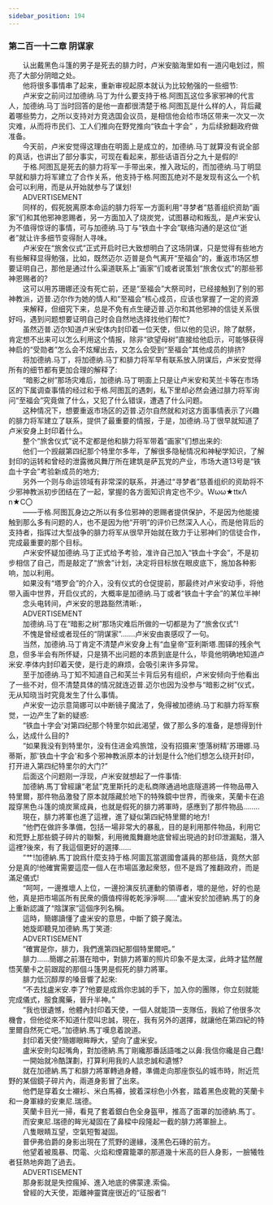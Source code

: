 ```yaml
---
sidebar_position: 194
---
```

### 第二百一十二章 阴谋家  


　　认出戴黑色斗篷的男子是死去的腓力时，卢米安脑海里如有一道闪电划过，照亮了大部分阴暗之处。  
　　他将很多事情串了起来，重新审视起原本就认为比较勉强的一些细节:  
　　卢米安之前问过加德纳.马丁为什么要支持于格.阿图瓦这位多家邪神的代言人，加德纳.马丁当时回答的是他一直都很清楚于格.阿图瓦是什么样的人，背后藏着哪些势力，之所以支持对方竞选国会议员，是相信他会给市场区带来一次又一次灾难，从而将市民们、工人们推向在野党推向“铁血十字会” ，为后续掀翻政府做准备。  
　　今天前，卢米安觉得这理由在明面上是成立的，加德纳.马丁就算没有说全部的真话，也讲出了部分事实，可现在看起来，那些话语百分之九十是假的!  
　　于格.阿图瓦是死去的腓力将军一手带出来，推入政坛的，而加德纳.马丁明显早就和腓力将军建立了合作关系，他支持于格.阿图瓦绝对不是发现有这么一个机会可以利用，而是从开始就参与了谋划!  
　　ADVERTISEMENT  
　　同样的，假死脱离原本命运的腓力将军一方面利用“寻梦者”慈善组织资助“画家”们和其他邪神恩赐者，另一方面加入了烧炭党，试图暴动和叛乱，是卢米安认为不值得惊讶的事情，可与加德纳.马丁与“铁血十字会”联络沟通的是这位“逝者”就让许多细节变得耐人寻味。  
　　卢米安在“旅舍仪式”正式开启时已大致想明白了这场阴谋，只是觉得有些地方有些解释显得勉强，比如，既然迈尔.迈普是负气离开“至福会”的，重返市场区想要证明自己，那他是通过什么渠道联系上“画家”们或者说策划“旅舍仪式”的那些邪神恩赐者的?  
　　这可以用苏珊娜还没有死亡前，还是“至福会”大祭司时，已经接触到了别的邪神教派，迈普.迈尔作为她的情人和“至福会”核心成员，应该也掌握了一定的资源  
　　来解释，但细究下来，总是不免有点生硬迈普.迈尔和其他邪神的信徒关系很好吗，遇到问题想要证明自己时会自然地选择找他们帮忙?  
　　虽然迈普.迈尔知道卢米安体内封印着一位天使，但以他的见识，除了献祭，肯定想不出来可以怎么利用这个情报，除非“欲望母树”直接给他启示，可能够获得神启的“受勋者”怎么会不炫耀出去，又怎么会受到“至福会”其他成员的排挤?  
　　将加德纳.马丁，将加德纳.马丁和腓力将军早有联系放入阴谋后，卢米安觉得所有的细节都有更加合理的解释了:  
　　“暗影之树”那场灾难后，加德纳.马丁明面上只是让卢米安和芙兰卡等在市场区的下属调查事情的经过和于格.阿图瓦的遇刺，私下里却必然会通过腓力将军询问“至福会”究竟做了什么，又犯了什么错误，遭遇了什么问题。  
　　这种情况下，想要重返市场区的迈普.迈尔自然就和对这方面事情表示了兴趣的腓力将军建立了联系，提供了最重要的情报，于是，加德纳.马丁很早就知道了卢米安身上封印着什么。  
　　整个“旅舍仪式”说不定都是他和腓力将军带着“画家”们想出来的:  
　　他们一个觊觎第四纪那个特里尔多年，了解很多隐秘情况和神秘学知识，了解封印的运转和曾经的泄露微风舞厅所在建筑是萨瓦党的产业，市场大道13号是“铁血十字会”考验新成员的地方;  
　　另外一个则与命运领域有非常深的联系，并通过“寻梦者”慈善组织的资助将不少邪神教派初步团结在了一起，掌握的各方面知识肯定也不少。Wωω★ttκΛ n★C〇  
　　——于格.阿图瓦身边之所以有多位邪神的恩赐者提供保护，不是因为他能接触到那么多有问题的人，也不是因为他“开明”的评价已然深入人心，而是他背后的支持者，指挥过大型战争的腓力将军从很早开始就在致力于让邪神们的信徒合作，完成最重要的那个目标。  
　　卢米安怀疑加德纳.马丁正式给予考验，准许自己加入“铁血十字会”，不是初步相信了自己，而是敲定了“旅舍”计划，决定将目标放在眼皮底下，施加各种影响，加以利用。  
　　如果没有“塔罗会”的介入，没有仪式的仓促提前，那最终对卢米安动手，将他带入画中世界，开启仪式的，大概率是加德纳.马丁或者“铁血十字会”的某位半神!  
　　念头电转间，卢米安的思路豁然清晰:，  
　　ADVERTISEMENT  
　　加德纳.马丁在“暗影之树”那场灾难后所做的一切都是为了“旅舍仪式”!  
　　不愧是曾经或者现任的“阴谋家”…….卢米安由衷感叹了一句。  
　　当然，加德纳.马丁肯定不清楚卢米安身上有“血皇帝”亚利斯塔.图铎的残余气息，但多半会有所怀疑，只是猜不出问题的本质到底是什么，毕竟他明确地知道卢米安.李体内封印着天使，是行走的麻烦，会吸引来许多异常。  
　　至于加德纳.马丁知不知道自己和芙兰卡背后另有组织，卢米安倾向于他看出了一些不对，但不清楚具体的情况就连迈普.迈尔也因为没参与“暗影之树”仪式，无从知晓当时究竟发生了什么事情。  
　　卢米安一边示意简娜可以中断镜子魔法了，免得被加德纳.马丁和腓力将军察觉，一边产生了新的疑惑:  
　　“铁血十字会'对第四纪那个特里尔如此渴望，做了那么多的准备，是想得到什么，达成什么目的?  
　　“如果我没有到特里尔，没有住进金鸡旅馆，没有招摄来'堕落树精'苏珊娜.马蒂斯，那'铁血十字会'和多个邪神教派原本的计划是什么?他们想怎么绕开封印，打开进入第四纪特里尔的大门?”  
　　后面这个问题刚一浮现，卢米安就想起了一件事情:  
　　加德納.馬丁曾經讓“老鼠”克里斯托的走私商隊通過地底隧道將一件物品帶入特里爾，那件物品激發了原本就隱藏於地下的特殊鏡中世界，而後來，芙蘭卡在追蹤穿黑色斗篷的燒炭黨成員，也就是假死的腓力將軍時，感應到了那件物品.…....  
　　現在，腓力將軍也進了這裡，進了疑似第四紀特里爾的地方!  
　　“他們在做許多準備，包括一場非常大的暴亂，目的是利用那件物品，利用它和荒野上那些鏡子碎片的聯繫，利用微風舞廳地底曾經出現過的封印泄漏點，潛入這裡?後來，有了我這個更好的選擇......  
　　“艹!加德納.馬丁說爲什麼支持于格.阿圖瓦當選國會議員的那些話，竟然大部分是真的!他確實需要這麼一個人在市場區激起衆怒，但不是爲了推翻政府，而是滿足儀式!  
　　“呵呵，一邊推壞人上位，一邊扮演反抗運動的領導者，壞的是他，好的也是他，真是把市場區所有民衆的價值榨得乾乾淨淨啊……”盧米安於加德納.馬丁的身上重新認識了“陰謀家”這個序列名稱。  
　　這時，簡娜讀懂了盧米安的意思，中斷了鏡子魔法。  
　　她旋即聽見加德納.馬丁笑道:  
　　ADVERTISEMENT  
　　“確實是你，腓力，我們進第四紀那個特里爾吧。”  
　　腓力……簡娜之前潛在暗中，對腓力將軍的照片印象不是太深，此時才猛然醒悟芙蘭卡之前跟蹤的那個斗篷男是假死的腓力將軍。  
　　腓力低沉醇厚的嗓音響了起來:  
　　“不去找盧米安.李了?他要是成爲你忠誠的手下，加入你的團隊，你立刻就能完成儀式，服食魔藥，晉升半神。”  
　　“我也很遺憾，他體內封印着天使，一個人就能頂一支隊伍，我給了他很多次機會，但他從來不知道什麼叫忠誠，現在，我有另外的選擇，就讓他在第四紀的特里爾自然死亡吧。”加德納.馬丁嘆息着說道。  
　　封印着天使?簡娜眼眸睜大，望向了盧米安。  
　　盧米安則勾起嘴角，對加德納.馬丁剛纔那番話語嗤之以鼻:我信你纔是自己蠢!  
　　一開始就冷酷謀劃，打算利用我的人談忠誠和遺憾?  
　　就在加德納.馬丁和腓力將軍轉過身體，準備走向那座恢弘的城市時，附近荒野的某個鏡子碎片內，兩道身影冒了出來。  
　　他們是穿着女士襯衫、米白馬褲，披着深棕色小外套，踏着黑色皮靴的芙蘭卡和一身軍綠的安東尼.瑞德。  
　　芙蘭卡目光一掃，看見了套着銀白色全身盔甲，推高了面罩的加德納.馬丁。  
　　而安東尼.瑞德的眸光凝固在了鼻樑中段隆起一截的腓力將軍臉上。  
　　八隻眼睛互望，空氣短暫凝固。  
　　普伊弗伯爵的身影出現在了荒野的邊緣，淺黑色石磚的前方。  
　　他望着被風暴、閃電、火焰和煙霧籠罩的那道幾十米高的巨人身影，一臉犧牲者狂熱地奔跑了過去。  
　　ADVERTISEMENT  
　　那身影就是失控瘋掉、進入地底的佛蒙達.索倫。  
　　曾經的大天使，距離神靈寶座很近的“征服者”!  
